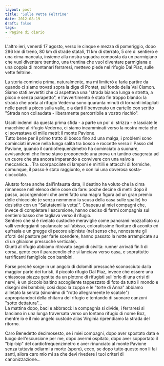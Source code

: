 ```yaml
---
layout: post
title: 'Sulle Vette Feltrine'
date: 2012-08-19
draft: false
tags: 
- Pagine di diario
---
```


L'altro ieri, venerdì 17 agosto, verso le cinque e mezza di pomeriggio, dopo 296 km di treno, 80 km di strade statali, 11 km di sterrato, 5 ore di sentiero e una cima mancata, insieme alla nostra squadra composta da un parmigiano che vuol diventare trentino, una trentina che vuol diventare parmigiana e una coppia di montanari ferraresi, mettevo piede nel rifugio Dal Piaz, sulle vette feltrine.  

  

La storia comincia prima, naturalmente, ma mi limiterò a farla partire da quando ci siamo trovati sopra la diga di Pontet, sul fondo della Val Cismon. Siamo stati avvertiti che ci aspettava una "strada bianca lunga e stretta, a picco e senza parapetto", e l'avvertimento è stato fin troppo blando: la strada che porta al rifugio Vederna sono quaranta minuti di tornanti intagliati nelle pareti a picco sulla valle, e a darti il benvenuto un cartello con scritto "Strada non collaudata - liberamente percorribile a vostro rischio".  

  
Usciti indenni da questa prima sfida - a parte un po' di strizza - e lasciate le macchine al rifugio Vederna, ci siamo incamminati verso la nostra meta che ci sovrastava di mille metri: il monte Pavione.  
Tutto bene per il primo tratto di bosco fino ad una malga, i problemi sono cominciati invece nella lunga salita tra bosco e roccette verso il Passo del Pavione, quando il cardiofrequenzimetro ha cominciato a suonare, avvisandomi che forse stavo proponendo una prova un tantino esagerata ad un cuore che sta ancora imparando a convivere con una valvola meccanica... Tra scorpacciate di lamponi e mirtilli e attacchi di formiche, comunque, il passo è stato raggiunto, e con lui una doverosa sosta-cioccolato.  

  
Aiutato forse anche dall'infausta data, il destino ha voluto che la cima rimanesse nell'elenco delle cose da fare: poche decine di metri dopo il passo, accorgendomi che avrei fatto una magra figura ad un gran premio delle chiocciole (e senza nemmeno la scusa della casa sulle spalle) ho desistito con un "Salutatemi la vetta!". Chapeau ai miei compagni che, invece di completare l'escursione, hanno deciso di farmi compagnia sul sentiero basso che tagliava verso il rifugio.  
Sentiero che si è rivelato custodire meraviglie come panorami mozzafiato su valli verdeggianti spalancate sull'abisso, coloratissime fioriture di aconito ed eufrasia e un gregge di pecore alpiniste (nel senso che, nonostante gli sforzi del pastore per farle scendere, hanno passato la notte arrampicate su di un ghiaione pressoché verticale).  
Giunti al rifugio abbiamo ritrovato segni di civiltà: runner arrivati fin lì di corsa, gente con il parapendio che si lanciava verso casa, e soprattutto terrificanti famigliole con bambini.  

  
Forse perché sorge in un angolo di dolomiti pressoché sconosciuto dalla maggior parte dei turisti, il piccolo rifugio Dal Piaz, invece che essere una chiassosa piazza gestita da un plotone di rifugisti sull'orlo di una crisi di nervi, è un piccolo baitino accogliente tappezzato di foto da tutto il mondo e disegni dei bambini; così dopo la zuppa e le "torte di Anna" abbiamo allietato la serata (sinonimo di "rotto allegramente le scatole") appropriandoci della chitarra del rifugio e tentando di suonare canzoni "sotto dettatura"...  
La mattina dopo, baci e abbracci: la compagnia si divide, i ferraresi si lanciano in una lunga traversata verso un lontano rifugio di nome Boz, mentre io e il mio angelo custode alias Virginia riprendiamo la strada del ritorno.  
  

  
  
Caro Benedetto decimosesto, se i miei compagni, dopo aver spostato data e luogo dell'escursione per me, dopo avermi ospitato, dopo aver sopportato il "bip-bip" del cardiofrequenzimetro e aver rinunciato al monte Pavione senza tuttavia odiarmi a morte (spero), ecco, se dopo tutto questo non li fai santi, allora caro mio mi sa che devi rivedere i tuoi criteri di canonizzazione...